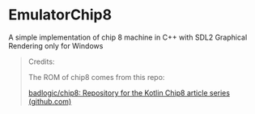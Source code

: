 # EmulatorChip8

A simple implementation of chip 8 machine in C++ with SDL2 Graphical Rendering only for Windows

> Credits:
>
> The ROM of chip8 comes from this repo:
>
> [badlogic/chip8: Repository for the Kotlin Chip8 article series (github.com)](https://github.com/badlogic/chip8)

